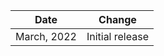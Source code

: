 | Date          | Change            |
|---------------|-------------------|
| March, 2022 | Initial release  |